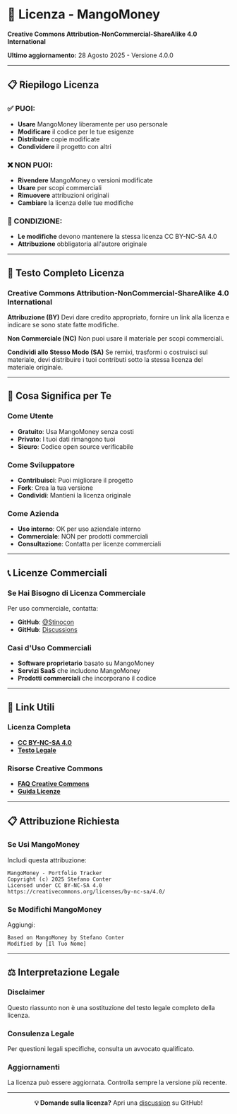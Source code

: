 # 📜 Licenza - MangoMoney

**Creative Commons Attribution-NonCommercial-ShareAlike 4.0 International**

**Ultimo aggiornamento:** 28 Agosto 2025 - Versione 4.0.0

---

## 📋 Riepilogo Licenza

### **✅ PUOI:**
- **Usare** MangoMoney liberamente per uso personale
- **Modificare** il codice per le tue esigenze
- **Distribuire** copie modificate
- **Condividere** il progetto con altri

### **❌ NON PUOI:**
- **Rivendere** MangoMoney o versioni modificate
- **Usare** per scopi commerciali
- **Rimuovere** attribuzioni originali
- **Cambiare** la licenza delle tue modifiche

### **🔄 CONDIZIONE:**
- **Le modifiche** devono mantenere la stessa licenza CC BY-NC-SA 4.0
- **Attribuzione** obbligatoria all'autore originale

---

## 📄 Testo Completo Licenza

### **Creative Commons Attribution-NonCommercial-ShareAlike 4.0 International**

**Attribuzione (BY)**
Devi dare credito appropriato, fornire un link alla licenza e indicare se sono state fatte modifiche.

**Non Commerciale (NC)**
Non puoi usare il materiale per scopi commerciali.

**Condividi allo Stesso Modo (SA)**
Se remixi, trasformi o costruisci sul materiale, devi distribuire i tuoi contributi sotto la stessa licenza del materiale originale.

---

## 🎯 Cosa Significa per Te

### **Come Utente**
- **Gratuito**: Usa MangoMoney senza costi
- **Privato**: I tuoi dati rimangono tuoi
- **Sicuro**: Codice open source verificabile

### **Come Sviluppatore**
- **Contribuisci**: Puoi migliorare il progetto
- **Fork**: Crea la tua versione
- **Condividi**: Mantieni la licenza originale

### **Come Azienda**
- **Uso interno**: OK per uso aziendale interno
- **Commerciale**: NON per prodotti commerciali
- **Consultazione**: Contatta per licenze commerciali

---

## 📞 Licenze Commerciali

### **Se Hai Bisogno di Licenza Commerciale**
Per uso commerciale, contatta:
- **GitHub**: [@Stinocon](https://github.com/Stinocon)
- **GitHub**: [Discussions](https://github.com/Stinocon/MangoMoney/discussions)

### **Casi d'Uso Commerciali**
- **Software proprietario** basato su MangoMoney
- **Servizi SaaS** che includono MangoMoney
- **Prodotti commerciali** che incorporano il codice

---

## 🔗 Link Utili

### **Licenza Completa**
- **[CC BY-NC-SA 4.0](https://creativecommons.org/licenses/by-nc-sa/4.0/)**
- **[Testo Legale](https://creativecommons.org/licenses/by-nc-sa/4.0/legalcode)**

### **Risorse Creative Commons**
- **[FAQ Creative Commons](https://creativecommons.org/faq/)**
- **[Guida Licenze](https://creativecommons.org/licenses/)**

---

## 📋 Attribuzione Richiesta

### **Se Usi MangoMoney**
Includi questa attribuzione:

```
MangoMoney - Portfolio Tracker
Copyright (c) 2025 Stefano Conter
Licensed under CC BY-NC-SA 4.0
https://creativecommons.org/licenses/by-nc-sa/4.0/
```

### **Se Modifichi MangoMoney**
Aggiungi:
```
Based on MangoMoney by Stefano Conter
Modified by [Il Tuo Nome]
```

---

## ⚖️ Interpretazione Legale

### **Disclaimer**
Questo riassunto non è una sostituzione del testo legale completo della licenza.

### **Consulenza Legale**
Per questioni legali specifiche, consulta un avvocato qualificato.

### **Aggiornamenti**
La licenza può essere aggiornata. Controlla sempre la versione più recente.

---

<div align="center">

**💡 Domande sulla licenza?** Apri una [discussion](https://github.com/Stinocon/MangoMoney/discussions) su GitHub!

</div>
